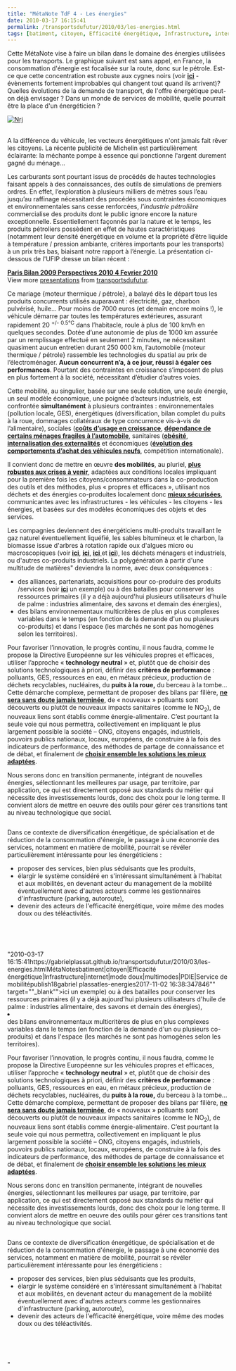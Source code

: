 ```yaml
---
title: "MétaNote TdF 4 - Les énergies"
date: 2010-03-17 16:15:41
permalink: /transportsdufutur/2010/03/les-energies.html
tags: [batiment, citoyen, Efficacité énergétique, Infrastructure, internet, mode doux, multimodes, PDIE, Service de mobilité]
---
```


<p>Cette MétaNote vise à faire un bilan dans le domaine des énergies utilisées pour les transports. Le graphique suivant est sans appel, en France, la consommation d'énergie est focalisée sur la route, donc sur le pétrole. Est-ce que cette concentration est robuste aux cygnes noirs (voir <span style="text-decoration: underline"><a href="https://gabrielplassat.github.io/transportsdufutur/2009/11/quel-sera-le-prochain-cygne-noir-.html" target="_blank"><strong>ici</strong></a></span> - évènements fortement improbables qui changent tout quand ils arrivent)? Quelles évolutions de la demande de transport, de l'offre énergétique peut-on déjà envisager ? Dans un monde de services de mobilité, quelle pourrait être la place d'un énergéticien ?</p> <p><a href="https://gabrielplassat.github.io/transportsdufutur/wp-content/uploads/sites/6/old/6a0120a66d2ad4970b0120a947b1ce970b-pi.gif" rel="lightbox"><img alt="Nrj" border="0" class="asset asset-image at-xid-6a0120a66d2ad4970b0120a947b1ce970b " src="/wp-content/uploads/sites/6/old/6a0120a66d2ad4970b0120a947b1ce970b-320pi.gif" title="Nrj" /></a>  </p>   <!--more--> <br />A la différence du véhicule, les vecteurs énergétiques n'ont jamais fait rêver les citoyens. La récente publicité de Michelin est particulièrement éclairante: la méchante pompe à essence qui ponctionne l'argent durement gagné du ménage... <div></div> <p>Les carburants sont pourtant issus de procédés de hautes technologies faisant appels à des connaissances, des outils de simulations de premiers ordres. En effet, l’exploration à plusieurs milliers de mètres sous l’eau jusqu’au raffinage nécessitant des procédés sous contraintes économiques et environnementales sans cesse renforcées, <em>l’industrie pétrolière </em>commercialise des produits dont le public ignore encore la nature exceptionnelle. Essentiellement façonnés par la nature et le temps, les produits pétroliers possèdent en effet de hautes caractéristiques (notamment leur densité énergétique en volume et la propriété d’être liquide à température / pression ambiante, critères importants pour les transports) à un prix très bas, biaisant notre rapport à l’énergie. La présentation ci-dessous de l'UFIP dresse un bilan récent :</p> <div id="__ss_3456256"><strong><a href="http://www.slideshare.net/transportsdufutur/paris-bilan-2009-perspectives-2010-4-fevrier-2010" title="Paris Bilan 2009 Perspectives 2010 4 Fevrier 2010">Paris Bilan 2009 Perspectives 2010 4 Fevrier 2010</a></strong>   <div>View more <a href="http://www.slideshare.net/">presentations</a> from <a href="http://www.slideshare.net/transportsdufutur">transportsdufutur</a>.</div></div> <p>Ce mariage {moteur thermique / pétrole}, a balayé dès le départ tous les produits concurrents utilisés auparavant : électricité, gaz, charbon pulvérisé, huile… Pour moins de 7000 euros (et demain encore moins !), le véhicule démarre par toutes les températures extérieures, assurant rapidement 20 <sup>+/-</sup> <sup>0.5°C</sup> dans l’habitacle, roule à plus de 100 km/h en quelques secondes. Dotée d’une autonomie de plus de 1000 km assurée par un remplissage effectué en seulement 2 minutes, ne nécessitant quasiment aucun entretien durant 250 000 km, l’automobile {moteur thermique / pétrole} rassemble les technologies du spatial au prix de l’électroménager. <strong>Aucun concurrent n’a, à ce jour, réussi à égaler ces performances</strong>. Pourtant des contraintes en croissance s’imposent de plus en plus fortement à la société, nécessitant d’étudier d’autres voies. </p> <p>Cette mobilité, au singulier, basée sur une seule solution, une seule énergie, un seul modèle économique, une poignée d’acteurs industriels, est confrontée <strong>simultanément</strong> à plusieurs contraintes : environnementales (pollution locale, GES), énergétiques (diversification, bilan complet du puits à la roue, dommages collatéraux de type concurrence vis-à-vis de l’alimentaire), sociales (<strong><span style="text-decoration: underline"><a href="https://gabrielplassat.github.io/transportsdufutur/2009/11/le-prix-du-carburant-a-la-pompe-atil-une-limite.html" target="_blank">coûts d’usage en croissance</a></span></strong><span>, <strong><span style="text-decoration: underline"><a href="https://gabrielplassat.github.io/transportsdufutur/2009/12/precarite-et-mobilite-quelques-elements-de-contexte.html" target="_blank">dépendance de certains ménages fragiles à l’automobile</a></span></strong></span>, sanitaires (<strong><span style="text-decoration: underline"><a href="https://gabrielplassat.github.io/transportsdufutur/2009/11/mobilite-obesite-sante-innovons-vite.html" target="_blank">obésité</a></span></strong>, <strong><span style="text-decoration: underline"><a href="https://gabrielplassat.github.io/transportsdufutur/2010/02/vers-la-sante-20.html" target="_blank">internalisation des externalités</a></span></strong> et économiques (<strong><span style="text-decoration: underline"><a href="https://gabrielplassat.github.io/transportsdufutur/2010/02/less-is-more.html" target="_blank">évolution des comportements d’achat des véhicules neufs</a></span></strong>, compétition internationale).</p> <p>Il convient donc de mettre en œuvre <strong>des mobilités</strong>, au pluriel, <strong><span style="text-decoration: underline"><a href="https://gabrielplassat.github.io/transportsdufutur/2009/11/pour-une-mobilite-plus-robuste-aux-crises-a-venir.html" target="_blank">plus robustes aux crises à venir</a></span></strong>, adaptées aux conditions locales impliquant pour la première fois les citoyens/consommateurs dans la co-production des outils et des méthodes, plus « propres et efficaces », utilisant nos déchets et des énergies co-produites localement donc <strong><span style="text-decoration: underline"><a href="https://gabrielplassat.github.io/transportsdufutur/2010/01/secheresse-en-inde-pluie-au-bresil-tension-sur-le-sucre-et-ethanol-en-hausse.html" target="_blank">mieux sécurisées</a></span></strong><span>, communicantes avec les infrastructures - les véhicules - les citoyens - les énergies, et basées sur des modèles économiques des objets et des services. </span> <p><span style="text-decoration: none">Les compagnies deviennent des énergéticiens multi-produits travaillant le gaz naturel éventuellement liquéfié, les sables bitumineux et le charbon, la biomasse issue d'arbres à rotation rapide oux d'algues micro ou macroscopiques (voir <strong><span style="text-decoration: underline"><a href="https://docs.google.com/fileview?id=0B-0CzLRVt-K9NjgyMDZkYzUtNzZkYS00ZGYyLTg2Y2ItYjgzMDc2OTIzNDI4&hl=en" target="_blank">ici</a></span></strong>, <strong><span style="text-decoration: underline"><a href="https://docs.google.com/fileview?id=0B-0CzLRVt-K9YTdkMTE4YTUtZGI4OC00MmQzLTg1NGQtNTkxNjQ4NjMwMzNh&hl=en" target="_blank">ici</a></span></strong>, <a href="https://docs.google.com/fileview?id=0B-0CzLRVt-K9NzNiNjBjNDgtNzlmNy00MGMyLWIwMjYtMDg0MDAzYzc1MjY4&hl=en" target="_blank"><strong>ici</strong> </a>et <strong><span style="text-decoration: underline"><a href="https://docs.google.com/fileview?id=0B-0CzLRVt-K9YzVmNDFlMjctNDIwZi00OTU4LWE4ZWMtZTY0OWQ2MDMwZmRj&hl=en" target="_blank">ici</a></span></strong>), les déchets ménagers et industriels, ou d'autres co-produits industriels. La polygénération à partir d'une multitude de matières" deviendra la norme, avec deux conséquences :</span></p><span> <ul> <li> <div>des alliances, partenariats, acquisitions pour co-produire des produits /services (voir <strong><span style=""text-decoration: underline""><a href=""http://www.nesteoil.com/default.asp?path=1415401259126174407846"" target=""_blank"">ici</a></span></strong> un exemple) ou à des batailles pour conserver les ressources primaires (il y a déjà aujourd'hui plusieurs utilisateurs d'huile de palme : industries alimentaire, des savons et demain des énergies),</div> <li> <div>des bilans environnementaux multicritères de plus en plus complexes variables dans le temps (en fonction de la demande d'un ou plusieurs co-produits) et dans l'espace (les marchés ne sont pas homogènes selon les territoires). </div></li> </li> </ul> <p>Pour favoriser l’innovation, le progrès continu, il nous faudra, comme le propose la Directive Européenne sur les véhicules propres et efficaces, utiliser l’approche « <strong>technology neutral</strong> » et, plutôt que de choisir des solutions technologiques à priori, définir des <strong>critères de performance</strong> : polluants, GES, ressources en eau, en métaux précieux, production de déchets recyclables, nucléaires, du <strong>puits à la roue,</strong> du berceau à la tombe… Cette démarche complexe, permettant de proposer des bilans par filière, <a href="https://gabrielplassat.github.io/transportsdufutur/2010/02/et-si-lobjectif-de-sustainable-netait-finalement-jamais-atteint.html"" target=""_blank""><strong>ne sera sans doute jamais terminée</strong></a>, de « nouveaux » polluants sont découverts ou plutôt de nouveaux impacts sanitaires (comme le NO<sub>2</sub>), de nouveaux liens sont établis comme énergie-alimentaire. C’est pourtant la seule voie qui nous permettra, collectivement en impliquant le plus largement possible la société – ONG, citoyens engagés, industriels, pouvoirs publics nationaux, locaux, européens, de construire à la fois des indicateurs de performance, des méthodes de partage de connaissance et de débat, et finalement de <a href="https://gabrielplassat.github.io/transportsdufutur/2010/02/les-automobilistes-vont-configurer-leurs-voitures-en-fonction-de-leurs-besoins.html"" target=""_blank""><strong>choisir ensemble les solutions les mieux adaptées</strong></a>.</p></span> <p>Nous serons donc en transition permanente, intégrant de nouvelles énergies, sélectionnant les meilleures par usage, par territoire, par application, ce qui est directement opposé aux standards du métier qui nécessite des investissements lourds, donc des choix pour le long terme. Il convient alors de mettre en oeuvre des outils pour gérer ces transitions tant au niveau technologique que social. </p> <p><a href="https://gabrielplassat.github.io/transportsdufutur/wp-content/uploads/sites/6/old/6a0120a66d2ad4970b0120a948afee970b-pi.gif"" rel=""lightbox""><img alt=""Ufip"" border=""0"" class=""asset asset-image at-xid-6a0120a66d2ad4970b0120a948afee970b "" src=""/wp-content/uploads/sites/6/old/6a0120a66d2ad4970b0120a948afee970b-500pi.gif"" title=""Ufip"" /></a> <br /></p> <p>Dans ce contexte de diversification énergétique, de spécialisation et de réduction de la consommation d'énergie, le passage à une économie des services, notamment en matière de mobilité, pourrait se révéler particulièrement intéressante pour les énergéticiens :</p> <ul> <li> <div>proposer des services, bien plus séduisants que les produits, </div> <li> <div>élargir le système considéré en s'intéressant simultanément à l'habitat et aux mobilités, en devenant acteur du management de la mobilité éventuellement avec d'autres acteurs comme les gestionnaires d'infrastructure (parking, autoroute), </div> <li> <div>devenir des acteurs de l'efficacité énergétique, voire même des modes doux ou des téléactivités. </div></li> </li> </li> </ul> <br /> <p><span><span></span></span> </p> <p></p> <p></p> <p></p> <p></p> <p></p> <p></p> <p></p></p>"2010-03-17 16:15:41https://gabrielplassat.github.io/transportsdufutur/2010/03/les-energies.htmlMétaNotesbatiment|citoyen|Efficacité énergétique|Infrastructure|internet|mode doux|multimodes|PDIE|Service de mobilitépublish18gabriel plassatles-energies2017-11-02 16:38:347846"" target=""_blank"">ici</a></span></strong> un exemple) ou à des batailles pour conserver les ressources primaires (il y a déjà aujourd'hui plusieurs utilisateurs d'huile de palme : industries alimentaire, des savons et demain des énergies),</div> <li> <div>des bilans environnementaux multicritères de plus en plus complexes variables dans le temps (en fonction de la demande d'un ou plusieurs co-produits) et dans l'espace (les marchés ne sont pas homogènes selon les territoires). </div></li> </li> </ul> <p>Pour favoriser l’innovation, le progrès continu, il nous faudra, comme le propose la Directive Européenne sur les véhicules propres et efficaces, utiliser l’approche « <strong>technology neutral</strong> » et, plutôt que de choisir des solutions technologiques à priori, définir des <strong>critères de performance</strong> : polluants, GES, ressources en eau, en métaux précieux, production de déchets recyclables, nucléaires, du <strong>puits à la roue,</strong> du berceau à la tombe… Cette démarche complexe, permettant de proposer des bilans par filière, <a href="https://gabrielplassat.github.io/transportsdufutur/2010/02/et-si-lobjectif-de-sustainable-netait-finalement-jamais-atteint.html"" target=""_blank""><strong>ne sera sans doute jamais terminée</strong></a>, de « nouveaux » polluants sont découverts ou plutôt de nouveaux impacts sanitaires (comme le NO<sub>2</sub>), de nouveaux liens sont établis comme énergie-alimentaire. C’est pourtant la seule voie qui nous permettra, collectivement en impliquant le plus largement possible la société – ONG, citoyens engagés, industriels, pouvoirs publics nationaux, locaux, européens, de construire à la fois des indicateurs de performance, des méthodes de partage de connaissance et de débat, et finalement de <a href="https://gabrielplassat.github.io/transportsdufutur/2010/02/les-automobilistes-vont-configurer-leurs-voitures-en-fonction-de-leurs-besoins.html"" target=""_blank""><strong>choisir ensemble les solutions les mieux adaptées</strong></a>.</p></span> <p>Nous serons donc en transition permanente, intégrant de nouvelles énergies, sélectionnant les meilleures par usage, par territoire, par application, ce qui est directement opposé aux standards du métier qui nécessite des investissements lourds, donc des choix pour le long terme. Il convient alors de mettre en oeuvre des outils pour gérer ces transitions tant au niveau technologique que social. </p> <p><a href="https://gabrielplassat.github.io/transportsdufutur/wp-content/uploads/sites/6/old/6a0120a66d2ad4970b0120a948afee970b-pi.gif"" rel=""lightbox""><img alt=""Ufip"" border=""0"" class=""asset asset-image at-xid-6a0120a66d2ad4970b0120a948afee970b "" src=""/wp-content/uploads/sites/6/old/6a0120a66d2ad4970b0120a948afee970b-500pi.gif"" title=""Ufip"" /></a> <br /></p> <p>Dans ce contexte de diversification énergétique, de spécialisation et de réduction de la consommation d'énergie, le passage à une économie des services, notamment en matière de mobilité, pourrait se révéler particulièrement intéressante pour les énergéticiens :</p> <ul> <li> <div>proposer des services, bien plus séduisants que les produits, </div> <li> <div>élargir le système considéré en s'intéressant simultanément à l'habitat et aux mobilités, en devenant acteur du management de la mobilité éventuellement avec d'autres acteurs comme les gestionnaires d'infrastructure (parking, autoroute), </div> <li> <div>devenir des acteurs de l'efficacité énergétique, voire même des modes doux ou des téléactivités. </div></li> </li> </li> </ul> <br /> <p><span><span></span></span> </p> <p></p> <p></p> <p></p> <p></p> <p></p> <p></p> <p></p></p>"
